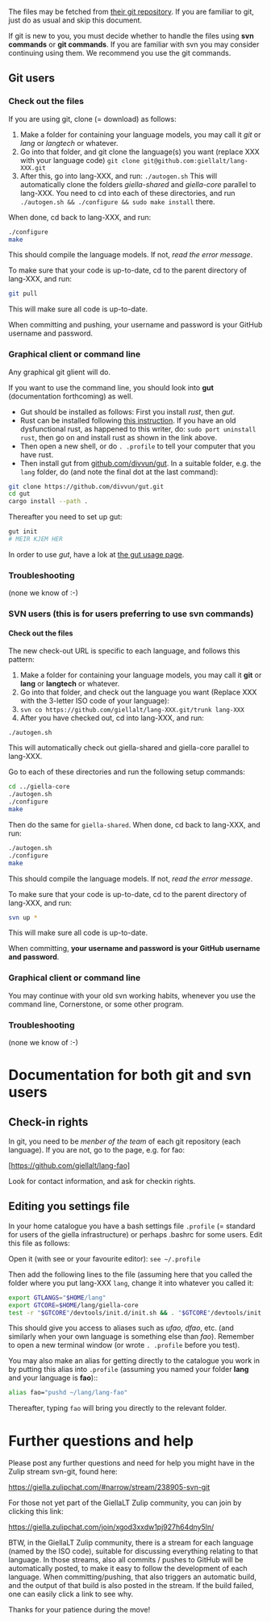 The files may be fetched from [their git repository](http://github.com/giellalt/). If you are familiar to git, just do as usual and skip this document.

If git is new to you, you must decide whether to handle the files using **svn commands** or **git commands**. If you are familiar with svn you may consider continuing using them. We recommend you use the git commands.




## Git users

### Check out the files

If you are using git, clone (= download) as follows:

1. Make a folder for containing your language models, you may call it *git* or *lang* or *langtech* or whatever.
1. Go into that folder, and git clone the language(s) you want (replace XXX with your language code)
   `git clone git@github.com:giellalt/lang-XXX.git`
1. After this, go into lang-XXX, and run: 
   `./autogen.sh`
   This will automatically clone the folders *giella-shared* and *giella-core* parallel to lang-XXX. You need to cd into each of these directories, and run `./autogen.sh && ./configure && sudo make install` there. 

When done, cd back to lang-XXX, and run:

```sh
./configure
make
```

This should compile the language models. If not, *read the error message*.

To make sure that your code is up-to-date, cd to the parent directory of lang-XXX, and run:

```sh
git pull
```

This will make sure all code is up-to-date.

When committing and pushing, your username and password is your GitHub username and password.

### Graphical client or command line

Any graphical git glient will do.

If you want to use the command line, you should look into **gut** (documentation forthcoming) as well.

- Gut should be installed as follows: First you install *rust*, then *gut*.
- Rust can be installed following [this instruction](https://www.rust-lang.org/learn/get-started).
  If you have an old dysfunctional rust, as happened to this writer, do: `sudo port uninstall rust`,
  then go on and install rust as shown in the link above.
- Then open a new shell, or do `. .profile` to tell your computer that you have rust.
- Then install gut from [github.com/divvun/gut](https://github.com/divvun/gut).
  In a suitable folder, e.g. the `lang` folder, do (and note the final dot at the last command):

```sh
git clone https://github.com/divvun/gut.git
cd gut
cargo install --path .
```

Thereafter you need to set up gut:

```sh
gut init
# MEIR KJEM HER
```

In order to use *gut*, have a lok at [the gut usage page](https://github.com/divvun/gut/blob/master/USAGE.md).

### Troubleshooting

(none we know of :-)



###  SVN users (this is for users preferring to use svn commands)

#### Check out the files

The new check-out URL is specific to each language, and follows this pattern:

1. Make a folder for containing your language models, you may call it **git** or **lang** or **langtech** or whatever.
1.  Go into that folder, and check out the language you want (Replace XXX with the 3-letter ISO code of your language):
1. `svn co https://github.com/giellalt/lang-XXX.git/trunk lang-XXX`
1.  After you have checked out, cd into lang-XXX, and run: 

`./autogen.sh`

This will automatically check out giella-shared and giella-core parallel to lang-XXX.

Go to each of these directories and run the following setup commands:

```sh
cd ../giella-core
./autogen.sh
./configure
make
```

Then do the same for `giella-shared`. When done, cd back to lang-XXX, and run:

```sh
./autogen.sh
./configure
make
```

This should compile the language models. If not, *read the error message*.

To make sure that your code is up-to-date, cd to the parent directory of lang-XXX, and run:

```sh
svn up *
```

This will make sure all code is up-to-date.


When committing, **your username and password is your GitHub username and password**.

### Graphical client or command line

You may continue with your old svn working habits, whenever you use the command line, Cornerstone, or some other program.

### Troubleshooting

(none we know of :-)



# Documentation for both git and svn users

## Check-in rights

In git, you need to be *menber of the team* of each git repository 
(each language). If you are not, go to the page, e.g. for fao:

[https://github.com/giellalt/lang-fao]

Look for contact information, and ask for checkin rights.

## Editing you settings file

In your home catalogue you have a bash settings file `.profile` (= standard for users of the giella infrastructure) or perhaps .bashrc for some users. Edit this file as follows:

Open it (with see or your favourite editor):
`see ~/.profile`

Then add the following lines to the file (assuming here that you called the folder where you put lang-XXX `lang`, change it into whatever you called it:

```sh
export GTLANGS="$HOME/lang"
export GTCORE=$HOME/lang/giella-core
test -r "$GTCORE"/devtools/init.d/init.sh && . "$GTCORE"/devtools/init.d/init.sh
```

This should give you access to aliases such as *ufao, dfao*, etc. (and similarly when your own language is something else than *fao*). Remember to open a new terminal window (or wrote `. .profile` before you test).

You may also make an alias for getting directly to the catalogue you work in by putting this alias into `.profile` (assuming you named your folder **lang** and your language is **fao**)::

```sh
alias fao="pushd ~/lang/lang-fao"
```

Thereafter, typing `fao` will bring you directly to the relevant folder.

# Further questions and help

Please post any further questions and need for help you might have in the Zulip stream svn-git, found here:

<https://giella.zulipchat.com/#narrow/stream/238905-svn-git>

For those not yet part of the GiellaLT Zulip community, you can join by clicking this link:

<https://giella.zulipchat.com/join/xgod3xxdw1pj927h64dny5ln/>

BTW, in the GiellaLT Zulip community, there is a stream for each language (named by the ISO code), suitable for discussing everything relating to that language. In those streams, also all commits / pushes to GitHub will be automatically posted, to make it easy to follow the development of each language. When committing/pushing, that also triggers an automatic build, and the output of that build is also posted in the stream. If the build failed, one can easily click a link to see why.

Thanks for your patience during the move!
